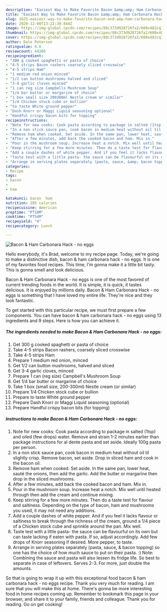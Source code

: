 ```yaml
---
description: "Easiest Way to Make Favorite Bacon &amp;amp; Ham Carbonara Hack - no eggs"
title: "Easiest Way to Make Favorite Bacon &amp;amp; Ham Carbonara Hack - no eggs"
slug: 1625-easiest-way-to-make-favorite-bacon-and-amp-ham-carbonara-hack-no-eggs
date: 2020-12-08T13:22:39.844Z
image: https://img-global.cpcdn.com/recipes/88c373d928726fa2/680x482cq70/bacon-ham-carbonara-hack-no-eggs-recipe-main-photo.jpg
thumbnail: https://img-global.cpcdn.com/recipes/88c373d928726fa2/680x482cq70/bacon-ham-carbonara-hack-no-eggs-recipe-main-photo.jpg
cover: https://img-global.cpcdn.com/recipes/88c373d928726fa2/680x482cq70/bacon-ham-carbonara-hack-no-eggs-recipe-main-photo.jpg
author: Dale Peterson
ratingvalue: 4.6
reviewcount: 44286
recipeingredient:
- "300 g cooked spaghetti or pasta of choice"
- "4-5 strips Bacon rashers coarsely sliced crosswise"
- "4-5 strips Ham"
- "1 medium red onion minced"
- "1/2 can button mushrooms halved and sliced"
- "3-4 garlic cloves minced"
- "1 can reg size Campbells Mushroom Soup"
- "1/4 bar butter or margarine of choice"
- "1 box small size 200300ml Nestle cream or similar"
- "1/4 Chicken stock cube or bullion"
- "to taste White ground pepper"
- "Dash Knorr or Maggi Liquid seasoning optional"
- "Handful crispy bacon bits for topping"
recipeinstructions:
- "Note for new cooks: Cook pasta according to package in salted (1tsp) and oiled (few drops) water. Remove and strain 1-2 minutes earlier than package instructions for al dente pasta and set aside. Ideally 100g pasta per person."
- "In a non stick sauce pan, cook bacon in medium heat without oil til slightly crisp. Remove bacon, set aside. Drop in sliced ham and cook in the bacon oil."
- "Remove ham when cooked. Set aside. In the same pan, lower heat, sauté the onions, then add the garlic. Add the butter or margarine then drop in the sliced mushrooms."
- "After a few minutes, add back the cooked bacon and ham. Mix in."
- "Pour in the mushroom soup. Increase heat a notch. Mix well until heated through then add the cream and continue mixing."
- "Keep stirring for a few more minutes. Then do a taste test for flavour and saltiness. Depending on the type of bacon, ham and mushrooms you used, it may not need any additions."
- "Add a couple dashes of white pepper. And if you feel it lacks flavour or saltiness to break through the richness of the cream, ground a 1/4 piece of a Chicken stock cube and sprinkle around the pan. Mix well."
- "Taste test with a little pasta- the sauce can be flavourful on its own but can taste lacking if eaten with pasta. If so, adjust accordingly. Add few drops of Knorr seasoning if desired. More pepper, to taste."
- "Arrange in serving plates separately (pasta, sauce, &amp; bacon topping) so one has the choice of how much sauce to put on their pasta. :) Note: Combining the sauce and pasta will also lessen its fridge life. So best to separate in case of leftovers. Serves 2-3. For more, just double the amounts."
categories:
- Recipe
tags:
- bacon
- 
- ham

katakunci: bacon  ham 
nutrition: 285 calories
recipecuisine: American
preptime: "PT10M"
cooktime: "PT54M"
recipeyield: "4"
recipecategory: Lunch

---
```



![Bacon &amp; Ham Carbonara Hack - no eggs](https://img-global.cpcdn.com/recipes/88c373d928726fa2/680x482cq70/bacon-ham-carbonara-hack-no-eggs-recipe-main-photo.jpg)

Hello everybody, it's Brad, welcome to my recipe page. Today, we're going to make a distinctive dish, bacon &amp; ham carbonara hack - no eggs. It is one of my favorites food recipes. This time, I'm gonna make it a little bit tasty. This is gonna smell and look delicious.



Bacon &amp; Ham Carbonara Hack - no eggs is one of the most favored of current trending foods in the world. It is simple, it is quick, it tastes delicious. It is enjoyed by millions daily. Bacon &amp; Ham Carbonara Hack - no eggs is something that I have loved my entire life. They're nice and they look fantastic.


To get started with this particular recipe, we must first prepare a few components. You can have bacon &amp; ham carbonara hack - no eggs using 13 ingredients and 9 steps. Here is how you can achieve it.

<!--inarticleads1-->

##### The ingredients needed to make Bacon &amp; Ham Carbonara Hack - no eggs:

1. Get 300 g cooked spaghetti or pasta of choice
1. Take 4-5 strips Bacon rashers, coarsely sliced crosswise
1. Take 4-5 strips Ham
1. Prepare 1 medium red onion, minced
1. Get 1/2 can button mushrooms, halved and sliced
1. Get 3-4 garlic cloves, minced
1. Prepare 1 can (reg size) Campbell&#39;s Mushroom Soup
1. Get 1/4 bar butter or margarine of choice
1. Take 1 box (small size, 200-300ml) Nestle cream (or similar)
1. Prepare 1/4 Chicken stock cube or bullion
1. Prepare to taste White ground pepper
1. Prepare Dash Knorr or Maggi Liquid seasoning (optional)
1. Prepare Handful crispy bacon bits (for topping)




<!--inarticleads2-->

##### Instructions to make Bacon &amp; Ham Carbonara Hack - no eggs:

1. Note for new cooks: Cook pasta according to package in salted (1tsp) and oiled (few drops) water. Remove and strain 1-2 minutes earlier than package instructions for al dente pasta and set aside. Ideally 100g pasta per person.
1. In a non stick sauce pan, cook bacon in medium heat without oil til slightly crisp. Remove bacon, set aside. Drop in sliced ham and cook in the bacon oil.
1. Remove ham when cooked. Set aside. In the same pan, lower heat, sauté the onions, then add the garlic. Add the butter or margarine then drop in the sliced mushrooms.
1. After a few minutes, add back the cooked bacon and ham. Mix in.
1. Pour in the mushroom soup. Increase heat a notch. Mix well until heated through then add the cream and continue mixing.
1. Keep stirring for a few more minutes. Then do a taste test for flavour and saltiness. Depending on the type of bacon, ham and mushrooms you used, it may not need any additions.
1. Add a couple dashes of white pepper. And if you feel it lacks flavour or saltiness to break through the richness of the cream, ground a 1/4 piece of a Chicken stock cube and sprinkle around the pan. Mix well.
1. Taste test with a little pasta- the sauce can be flavourful on its own but can taste lacking if eaten with pasta. If so, adjust accordingly. Add few drops of Knorr seasoning if desired. More pepper, to taste.
1. Arrange in serving plates separately (pasta, sauce, &amp; bacon topping) so one has the choice of how much sauce to put on their pasta. :) Note: Combining the sauce and pasta will also lessen its fridge life. So best to separate in case of leftovers. Serves 2-3. For more, just double the amounts.




So that is going to wrap it up with this exceptional food bacon &amp; ham carbonara hack - no eggs recipe. Thank you very much for reading. I am sure that you will make this at home. There's gonna be more interesting food in home recipes coming up. Remember to bookmark this page in your browser, and share it to your family, friends and colleague. Thank you for reading. Go on get cooking!
